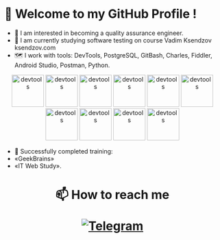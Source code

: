 # 👋 Welcome to my GitHub Profile !
- 👀 I am interested in becoming a quality assurance engineer.
- 🌱 I am currently studying software testing on course Vadim Ksendzov ksendzov.com
- 🗺️ I work with tools: DevTools, PostgreSQL, GitBash, Charles, Fiddler, Android Studio, Postman, Python.
<div align="center">
  <img alt="devtools" width="75px" src=
https://user-images.githubusercontent.com/95180913/146676860-fe6523ba-f224-4455-86fd-96cb5c7d5d3b.png />
  <img alt="devtools" width="75px" src=  
https://user-images.githubusercontent.com/95180913/146676862-4e17df0e-3d0e-4d87-af76-9fd21797d63e.png />
    <img alt="devtools" width="75px" src=
https://user-images.githubusercontent.com/95180913/146676864-f055e010-30e3-4fd4-bacc-d85ceac21495.png />
         <img alt="devtools" width="75px" src=
https://user-images.githubusercontent.com/95180913/146676865-4c34c31a-ca29-4ece-b1ed-d96d1c6249fb.png />
    <img alt="devtools" width="75px" src=
https://user-images.githubusercontent.com/95180913/146676866-ca9f6d23-b599-4ae3-ac38-3b1da18b1070.png />
         <img alt="devtools" width="75px" src=
https://user-images.githubusercontent.com/95180913/146676867-89277945-ecbd-4402-b342-199589b3384a.png />
         <img alt="devtools" width="75px" src=
https://user-images.githubusercontent.com/95180913/146676868-d7f95c96-a1fb-4604-bece-06fcc20ce5a1.png />
              <img alt="devtools" width="75px" src=
https://user-images.githubusercontent.com/95180913/146676869-9692d97d-1c85-407b-9a0f-addb46ad8786.png />
    <img alt="devtools" width="75px" src=
https://user-images.githubusercontent.com/95180913/146676870-a5f1725e-f1a7-4abc-a481-d21af8c034dd.png />
         <img alt="devtools" width="75px" src=
https://user-images.githubusercontent.com/95180913/146676871-002b606e-f0d2-45c3-8f04-cb56a40b5a30.png />
                           </div>
    
- 📖 Successfully completed training:
- «GeekBrains»
- «IT Web Study».
    
<h1 align="center">📫 How to reach me

[![Telegram](https://img.shields.io/badge/-Telegram-000000?style=for-the-badge&logo=telegram&logoColor=00ff88)](https://t.me/heueyehnsnm)
